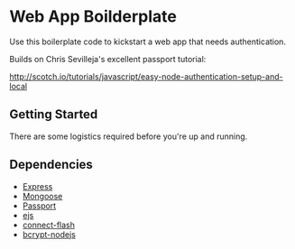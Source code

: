 # Web App Boilderplate

Use this boilerplate code to kickstart a web app that needs authentication.

Builds on Chris Sevilleja's excellent passport tutorial: 

http://scotch.io/tutorials/javascript/easy-node-authentication-setup-and-local

## Getting Started

There are some logistics required before you're up and running.

## Dependencies

* [Express](http://expressjs.com/)
* [Mongoose](http://mongoosejs.com/)
* [Passport](http://passportjs.org/)
* [ejs](https://github.com/visionmedia/ejs)
* [connect-flash](https://github.com/jaredhanson/connect-flash)
* [bcrypt-nodejs](https://github.com/shaneGirish/bcrypt-nodejs)
